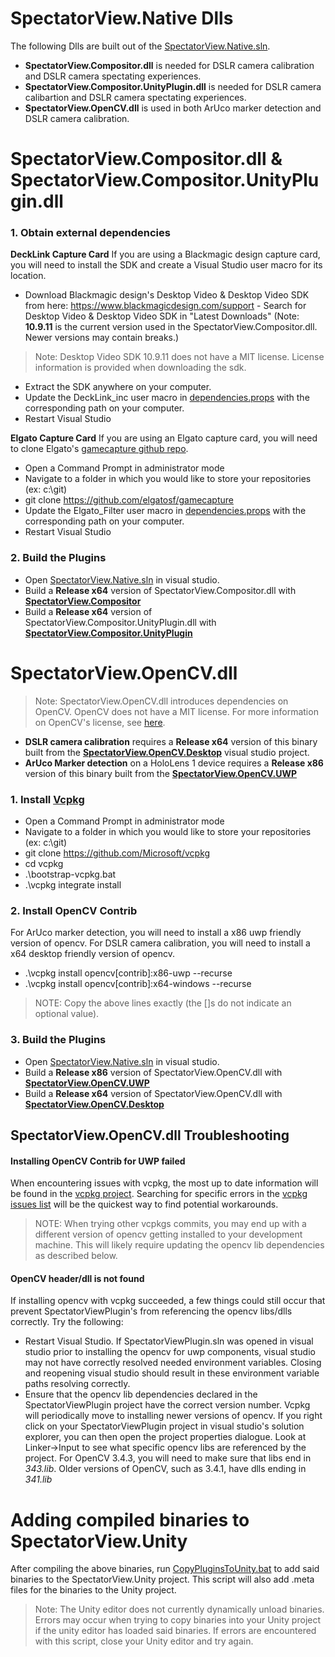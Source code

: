 # SpectatorView.Native Dlls

The following Dlls are built out of the [SpectatorView.Native.sln](../src/SpectatorView.Native/SpectatorView.Native.sln).

- **SpectatorView.Compositor.dll** is needed for DSLR camera calibration and DSLR camera spectating experiences.
- **SpectatorView.Compositor.UnityPlugin.dll** is needed for DSLR camera calibartion and DSLR camera spectating experiences.
- **SpectatorView.OpenCV.dll** is used in both ArUco marker detection and DSLR camera calibration.

# SpectatorView.Compositor.dll & SpectatorView.Compositor.UnityPlugin.dll

### 1. Obtain external dependencies
**DeckLink Capture Card**
If you are using a Blackmagic design capture card, you will need to install the SDK and create a Visual Studio user macro for its location.
+ Download Blackmagic design's Desktop Video & Desktop Video SDK from here: https://www.blackmagicdesign.com/support - Search for Desktop Video & Desktop Video SDK in "Latest Downloads" (Note: **10.9.11** is the current version used in the SpectatorView.Compositor.dll. Newer versions may contain breaks.)
>Note: Desktop Video SDK 10.9.11 does not have a MIT license. License information is provided when downloading the sdk.
+ Extract the SDK anywhere on your computer.
+ Update the DeckLink_inc user macro in [dependencies.props](../src/SpectatorView.Native/SpectatorView.Compositor/dependencies.props) with the corresponding path on your computer.
+ Restart Visual Studio

**Elgato Capture Card**
If you are using an Elgato capture card, you will need to clone Elgato's [gamecapture github repo](https://github.com/elgatosf/gamecapture).
- Open a Command Prompt in administrator mode
- Navigate to a folder in which you would like to store your repositories (ex: c:\git)
- git clone <https://github.com/elgatosf/gamecapture>
- Update the Elgato_Filter user macro in [dependencies.props](../src/SpectatorView.Native/SpectatorView.Compositor/dependencies.props) with the corresponding path on your computer.
- Restart Visual Studio

### 2. Build the Plugins
- Open [SpectatorView.Native.sln](../src/SpectatorView.Native/SpectatorView.Native.sln) in visual studio.
- Build a **Release x64** version of SpectatorView.Compositor.dll with [**SpectatorView.Compositor**](../src/SpectatorView.Native/SpectatorView.Compositor/Compositor/SpectatorView.Compositor.vcxproj)
- Build a **Release x64** version of SpectatorView.Compositor.UnityPlugin.dll with [**SpectatorView.Compositor.UnityPlugin**](../src/SpectatorView.Native/SpectatorView.Compositor/UnityPlugin/SpectatorView.Compositor.UnityPlugin.vcxproj)

# SpectatorView.OpenCV.dll
>Note: SpectatorView.OpenCV.dll introduces dependencies on OpenCV. OpenCV does not have a MIT license. For more information on OpenCV's license, see [here](https://opencv.org/license/). 
* **DSLR camera calibration** requires a **Release x64** version of this binary built from the [**SpectatorView.OpenCV.Desktop**](../src/SpectatorView.Native/SpectatorView.OpenCV/Desktop/SpectatorView.OpenCV.Desktop.vcxproj) visual studio project.
* **ArUco Marker detection** on a HoloLens 1 device requires a **Release x86** version of this binary built from the [**SpectatorView.OpenCV.UWP**](../src/SpectatorView.Native/SpectatorView.OpenCV/UWP/SpectatorView.OpenCV.UWP.vcxproj)

### 1. Install [Vcpkg](https://github.com/microsoft/vcpkg)

- Open a Command Prompt in administrator mode
- Navigate to a folder in which you would like to store your repositories (ex: c:\git)
- git clone <https://github.com/Microsoft/vcpkg>
- cd vcpkg
- .\bootstrap-vcpkg.bat
- .\vcpkg integrate install

### 2. Install OpenCV Contrib

For ArUco marker detection, you will need to install a x86 uwp friendly version of opencv. For DSLR camera calibration, you will need to install a x64 desktop friendly version of opencv.
- .\vcpkg install opencv[contrib]:x86-uwp --recurse
- .\vcpkg install opencv[contrib]:x64-windows --recurse

>NOTE: Copy the above lines exactly (the []s do not indicate an optional value).

### 3. Build the Plugins

- Open [SpectatorView.Native.sln](../src/SpectatorView.Native/SpectatorView.Native.sln) in visual studio.
- Build a **Release x86** version of SpectatorView.OpenCV.dll with [**SpectatorView.OpenCV.UWP**](../src/SpectatorView.Native/SpectatorView.OpenCV/UWP/SpectatorView.OpenCV.UWP.vcxproj)
- Build a **Release x64** version of SpectatorView.OpenCV.dll with [**SpectatorView.OpenCV.Desktop**](../src/SpectatorView.Native/SpectatorView.OpenCV/Desktop/SpectatorView.OpenCV.Desktop.vcxproj)

## SpectatorView.OpenCV.dll Troubleshooting
#### Installing OpenCV Contrib for UWP failed

When encountering issues with vcpkg, the most up to date information will be found in the [vcpkg project](https://github.com/microsoft/vcpkg/issues). Searching for specific errors in the [vcpkg issues list](https://github.com/microsoft/vcpkg/issues) will be the quickest way to find potential workarounds.
>NOTE: When trying other vcpkgs commits, you may end up with a different version of opencv getting installed to your development machine. This will likely require updating the opencv lib dependencies as described below.

#### OpenCV header/dll is not found

If installing opencv with vcpkg succeeded, a few things could still occur that prevent SpectatorViewPlugin's from referencing the opencv libs/dlls correctly. Try the following:

- Restart Visual Studio. If SpectatorViewPlugin.sln was opened in visual studio prior to installing the opencv for uwp components, visual studio may not have correctly resolved needed environment variables. Closing and reopening visual studio should result in these environment variable paths resolving correctly.
- Ensure that the opencv lib dependencies declared in the SpectatorViewPlugin project have the correct version number. Vcpkg will periodically move to installing newer versions of opencv. If you right click on your SpectatorViewPlugin project in visual studio's solution explorer, you can then open the project properties dialogue. Look at Linker->Input to see what specific opencv libs are referenced by the project. For OpenCV 3.4.3, you will need to make sure that libs end in *343.lib*. Older versions of OpenCV, such as 3.4.1, have dlls ending in *341.lib*

# Adding compiled binaries to SpectatorView.Unity
After compiling the above binaries, run [CopyPluginsToUnity.bat](../tools/Scripts/CopyPluginsToUnity.bat) to add said binaries to the SpectatorView.Unity project. This script will also add .meta files for the binaries to the Unity project.
>Note: The Unity editor does not currently dynamically unload binaries. Errors may occur when trying to copy binaries into your Unity project if the unity editor has loaded said binaries. If errors are encountered with this script, close your Unity editor and try again.
